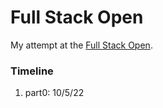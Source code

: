 # Full Stack Open

My attempt at the [Full Stack Open](https://www.fullstackopen.com/en).

### Timeline
1. part0: 10/5/22 